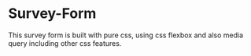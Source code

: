 # Survey-Form
This survey form is built with pure css, using css flexbox and also media query including other css features.
